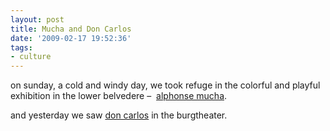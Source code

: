 ```yaml
---
layout: post
title: Mucha and Don Carlos
date: '2009-02-17 19:52:36'
tags:
- culture
---
```



on sunday, a cold and windy day, we took refuge in the colorful and playful exhibition in the lower belvedere –  [alphonse mucha](http://en.wikipedia.org/wiki/Alfons_Mucha).

and yesterday we saw [don carlos](http://de.wikipedia.org/wiki/Don_Karlos_(Schiller)) in the burgtheater. 


